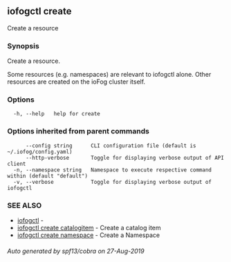 ## iofogctl create

Create a resource

### Synopsis

Create a resource.

Some resources (e.g. namespaces) are relevant to iofogctl alone. Other resources are created on the ioFog cluster itself.

### Options

```
  -h, --help   help for create
```

### Options inherited from parent commands

```
      --config string      CLI configuration file (default is ~/.iofog/config.yaml)
      --http-verbose       Toggle for displaying verbose output of API client
  -n, --namespace string   Namespace to execute respective command within (default "default")
  -v, --verbose            Toggle for displaying verbose output of iofogctl
```

### SEE ALSO

* [iofogctl](iofogctl.md)	 - 
* [iofogctl create catalogitem](iofogctl_create_catalogitem.md)	 - Create a catalog item
* [iofogctl create namespace](iofogctl_create_namespace.md)	 - Create a Namespace

###### Auto generated by spf13/cobra on 27-Aug-2019
